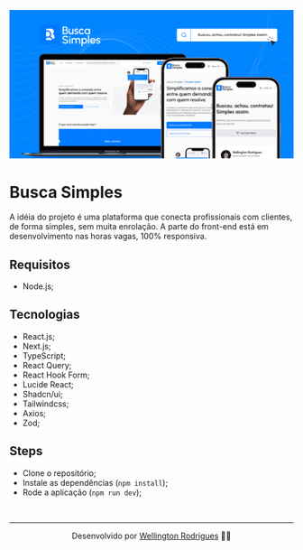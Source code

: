 ![Cover](./github/cover.png)

# Busca Simples

A idéia do projeto é uma plataforma que conecta profissionais com clientes, de forma simples, sem muita enrolação. A parte do front-end está em desenvolvimento nas horas vagas, 100% responsiva.

## Requisitos

- Node.js;

## Tecnologias

- React.js;
- Next.js;
- TypeScript;
- React Query;
- React Hook Form;
- Lucide React;
- Shadcn/ui;
- Tailwindcss;
- Axios;
- Zod;

## Steps

- Clone o repositório;
- Instale as dependências (`npm install`);
- Rode a aplicação (`npm run dev`);

</br>

---

<p align="center">Desenvolvido por <a href="https://www.linkedin.com/in/wellingtonrodriguesbr/" target="_blank">Wellington Rodrigues</a> ✌🏽</p>
